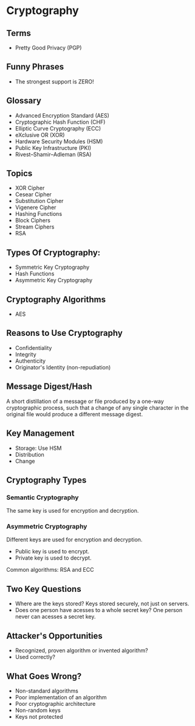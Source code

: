 # Cryptography

<!--
https://app.pluralsight.com/library/courses/applied-cryptography-getting-started/table-of-contents
https://app.pluralsight.com/library/courses/cryptography-principles-it-professionals-developers/table-of-contents
-->

<!--
https://web3auth.io/

https://atani.com/
-->

## Terms

- Pretty Good Privacy (PGP)

## Funny Phrases

- The strongest support is ZERO!

## Glossary

- Advanced Encryption Standard (AES)
- Cryptographic Hash Function (CHF)
- Elliptic Curve Cryptography (ECC)
- eXclusive OR (XOR)
- Hardware Security Modules (HSM)
- Public Key Infrastructure (PKI)
- Rivest–Shamir–Adleman (RSA)

<!--
Encryption
Decryption

Out of band
Recipients
Symmetric Algorithm -> Cipher
-->

## Topics

- XOR Cipher
- Cesear Cipher
- Substitution Cipher
- Vigenere Cipher
- Hashing Functions
- Block Ciphers
- Stream Ciphers
- RSA

## Types Of Cryptography:

- Symmetric Key Cryptography
- Hash Functions
- Asymmetric Key Cryptography

## Cryptography Algorithms

- AES

## Reasons to Use Cryptography

- Confidentiality
- Integrity
- Authenticity
- Originator's Identity (non-repudiation)

## Message Digest/Hash

A short distillation of a message or file produced by a one-way cryptographic process, such that a change of any single character in the original file would produce a different message digest.

## Key Management

- Storage: Use HSM
- Distribution
- Change

## Cryptography Types

### Semantic Cryptography

The same key is used for encryption and decryption.

### Asymmetric Cryptography

Different keys are used for encryption and decryption.

- Public key is used to encrypt.
- Private key is used to decrypt.

Common algorithms: RSA and ECC

<!-- ### Digital Signature

TODO -->

## Two Key Questions

- Where are the keys stored? Keys stored securely, not just on servers.
- Does one person have acesses to a whole secret key? One person never can acesses a secret key.

## Attacker's Opportunities

- Recognized, proven algorithm or invented algorithm?
- Used correctly?

## What Goes Wrong?

- Non-standard algorithms
- Poor implementation of an algorithm
- Poor cryptographic architecture
- Non-random keys
- Keys not protected
